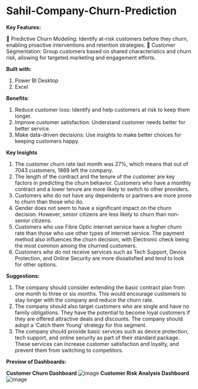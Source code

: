 # Sahil-Company-Churn-Prediction

**Key Features:**

📌 Predictive Churn Modeling: Identify at-risk customers before they churn, enabling proactive interventions and retention strategies.
📌 Customer Segmentation: Group customers based on shared characteristics and churn risk, allowing for targeted marketing and engagement efforts.

**Built with:**
1. Power BI Desktop
2. Excel

**Benefits:**
1. Reduce customer loss: Identify and help customers at risk to keep them longer.
2. Improve customer satisfaction: Understand customer needs better for better service.
3. Make data-driven decisions: Use insights to make better choices for keeping customers happy.

**Key Insights**
1. The customer churn rate last month was 27%, which means that out of 7043 customers, 1869 left the company.
2. The length of the contract and the tenure of the customer are key factors in predicting the churn behavior. Customers who have a monthly contract and a lower tenure are more likely to switch to other providers.
3. Customers who do not have any dependents or partners are more prone to churn than those who do.
4. Gender does not seem to have a significant impact on the churn decision. However, senior citizens are less likely to churn than non-senior citizens.
5. Customers who use Fibre Optic internet service have a higher churn rate than those who use other types of internet service. The payment method also influences the churn decision, with Electronic check being the most common among the churned customers.
6. Customers who do not receive services such as Tech Support, Device Protection, and Online Security are more dissatisfied and tend to look for other options.

**Suggestions:**

1. The company should consider extending the basic contract plan from one month to three or six months. This would encourage customers to stay longer with the company and reduce the churn rate.
2. The company should also target customers who are single and have no family obligations. They have the potential to become loyal customers if they are offered attractive deals and discounts. The company should adopt a ‘Catch them Young’ strategy for this segment.
3. The company should provide basic services such as device protection, tech support, and online security as part of their standard package. These services can increase customer satisfaction and loyalty, and prevent them from switching to competitors.

**Preview of Dashboards:**

**Customer Churn Dashboard**
![image](https://github.com/user-attachments/assets/2040336e-c17b-4e4e-9295-2355ae5e2d8f)
**Customer Risk Analysis Dashboard**
![image](https://github.com/user-attachments/assets/35c263bf-5511-4811-844d-36e8f88e560f)
